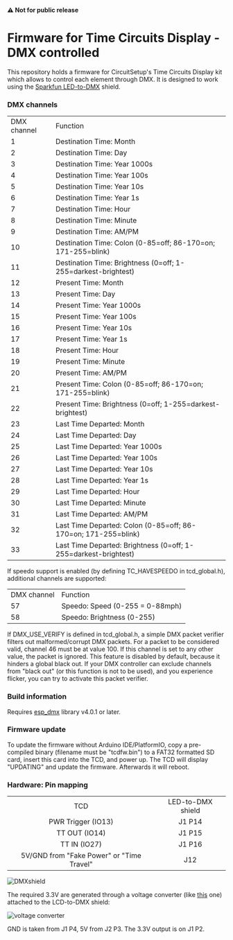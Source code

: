 
**&#9888; Not for public release**

# Firmware for Time Circuits Display - DMX controlled

This repository holds a firmware for CircuitSetup's Time Circuits Display kit which allows to control each element through DMX. It is designed to work using the [Sparkfun LED-to-DMX](https://www.sparkfun.com/products/15110) shield.

### DMX channels

<table>
    <tr><td>DMX channel</td><td>Function</td></tr>
    <tr><td>1</td><td>Destination Time: Month</td></tr>
    <tr><td>2</td><td>Destination Time: Day</td></tr>
    <tr><td>3</td><td>Destination Time: Year 1000s</td></tr>
    <tr><td>4</td><td>Destination Time: Year 100s</td></tr>
    <tr><td>5</td><td>Destination Time: Year 10s</td></tr>
    <tr><td>6</td><td>Destination Time: Year 1s</td></tr>
    <tr><td>7</td><td>Destination Time: Hour</td></tr>
    <tr><td>8</td><td>Destination Time: Minute</td></tr>
    <tr><td>9</td><td>Destination Time: AM/PM</td></tr>
    <tr><td>10</td><td>Destination Time: Colon (0-85=off; 86-170=on; 171-255=blink)</td></tr>
    <tr><td>11</td><td>Destination Time: Brightness (0=off; 1-255=darkest-brightest)</td></tr>
    <tr><td>12</td><td>Present Time: Month</td></tr>
    <tr><td>13</td><td>Present Time: Day</td></tr>
    <tr><td>14</td><td>Present Time: Year 1000s</td></tr>
    <tr><td>15</td><td>Present Time: Year 100s</td></tr>
    <tr><td>16</td><td>Present Time: Year 10s</td></tr>
    <tr><td>17</td><td>Present Time: Year 1s</td></tr>
    <tr><td>18</td><td>Present Time: Hour</td></tr>
    <tr><td>19</td><td>Present Time: Minute</td></tr>
    <tr><td>20</td><td>Present Time: AM/PM</td></tr>
    <tr><td>21</td><td>Present Time: Colon (0-85=off; 86-170=on; 171-255=blink)</td></tr>
    <tr><td>22</td><td>Present Time: Brightness (0=off; 1-255=darkest-brightest)</td></tr>
    <tr><td>23</td><td>Last Time Departed: Month</td></tr>
    <tr><td>24</td><td>Last Time Departed: Day</td></tr>
    <tr><td>25</td><td>Last Time Departed: Year 1000s</td></tr>
    <tr><td>26</td><td>Last Time Departed: Year 100s</td></tr>
    <tr><td>27</td><td>Last Time Departed: Year 10s</td></tr>
    <tr><td>28</td><td>Last Time Departed: Year 1s</td></tr>
    <tr><td>29</td><td>Last Time Departed: Hour</td></tr>
    <tr><td>30</td><td>Last Time Departed: Minute</td></tr>
    <tr><td>31</td><td>Last Time Departed: AM/PM</td></tr>
    <tr><td>32</td><td>Last Time Departed: Colon (0-85=off; 86-170=on; 171-255=blink)</td></tr>
    <tr><td>33</td><td>Last Time Departed: Brightness (0=off; 1-255=darkest-brightest)</td></tr>
</table>

If speedo support is enabled (by defining TC_HAVESPEEDO in tcd_global.h), additional channels are supported:

<table>
    <tr><td>DMX channel</td><td>Function</td></tr>
    <tr><td>57</td><td>Speedo: Speed (0-255 = 0-88mph)</td></tr>
    <tr><td>58</td><td>Speedo: Brightness (0-255)</td></tr>
</table>

If DMX_USE_VERIFY is defined in tcd_global.h, a simple DMX packet verifier filters out malformed/corrupt DMX packets. For a packet to be considered valid, channel 46 must be at value 100. If this channel is set to any other value, the packet is ignored. This feature is disabled by default, because it hinders a global black out. If your DMX controller can exclude channels from "black out" (or this function is not to be used), and you experience flicker, you can try to activate this packet verifier.

### Build information

Requires [esp_dmx](https://github.com/someweisguy/esp_dmx) library v4.0.1 or later.

### Firmware update

To update the firmware without Arduino IDE/PlatformIO, copy a pre-compiled binary (filename must be "tcdfw.bin") to a FAT32 formatted SD card, insert this card into the TCD, and power up. The TCD will display "UPDATING" and update the firmware. Afterwards it will reboot.

### Hardware: Pin mapping

<table>
    <tr>
     <td align="center">TCD</td><td align="center">LED-to-DMX shield</td>
    </tr>
    <tr>
     <td align="center">PWR Trigger (IO13)</a></td>
     <td align="center">J1 P14</td>
    </tr>
    <tr>
     <td align="center">TT OUT (IO14)</td>
     <td align="center">J1 P15</td>
    </tr>
    <tr>
     <td align="center">TT IN (IO27)</td>
     <td align="center">J1 P16</td>
    </tr>
    <tr>
     <td align="center">5V/GND from "Fake Power" or "Time Travel"</td>
     <td align="center">J12</td>
    </tr>
</table>

![DMXshield](https://github.com/realA10001986/Time-Circuits-Display-DMX/assets/76924199/4bfaf9ed-08e4-4901-805e-a25611bbe694)

The required 3.3V are generated through a voltage converter (like [this](https://www.amazon.com/dp/B09Q8Q3ZVM) one) attached to the LCD-to-DMX shield:

![voltage converter](https://github.com/realA10001986/TCD-DMX/assets/76924199/d7e42eff-1782-41a6-b751-f22e25e6e564)

GND is taken from J1 P4, 5V from J2 P3. The 3.3V output is on J1 P2.


